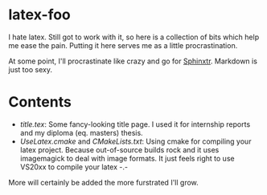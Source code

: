 latex-foo
=========

I hate latex. Still got to work with it, so here is a collection of bits which help me ease the pain. Putting it here serves me as a little procrastination.

At some point, I'll procrastinate like crazy and go for [Sphinxtr](http://jterrace.github.com/sphinxtr/singlehtml/index.html). Markdown is just too sexy.

Contents
========
- *title.tex*: Some fancy-looking title page. I used it for internship reports and my diploma (eq. masters) thesis.
- *UseLatex.cmake* and *CMakeLists.txt*: Using cmake for compiling your latex project. Because out-of-source builds rock and it uses imagemagick to deal with image formats. It just feels right to use VS20xx to compile your latex -.-

More will certainly be added the more furstrated I'll grow.

